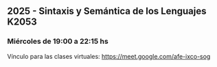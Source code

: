 ## 2025 - Sintaxis y Semántica de los Lenguajes K2053

### Miércoles de 19:00 a 22:15 hs
Vínculo para las clases virtuales: https://meet.google.com/afe-ixco-sog
